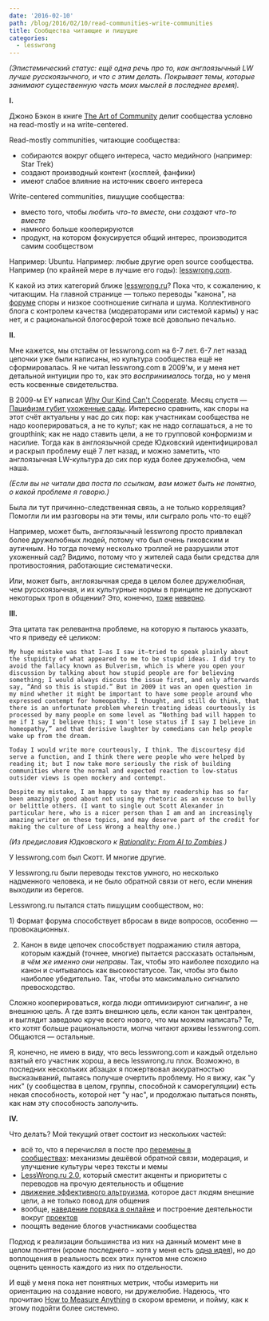 ```yaml
---
date: '2016-02-10'
path: /blog/2016/02/10/read-communities-write-communities
title: Сообщества читающие и пишущие
categories:
  - lesswrong
---
```


_(Эпистемический статус: ещё одна речь про то, как англоязычный LW лучше русскоязычного, и что с этим делать. Покрывает темы, которые занимают существенную часть моих мыслей в последнее время)._

**I.**

Джоно Бэкон в книге [The Art of Community](http://www.artofcommunityonline.org/) делит сообщества условно на read-mostly и на write-centered.

Read-mostly communities, читающие сообщества:

- собираются вокруг общего интереса, часто медийного (например: Star Trek)
- создают производный контент (косплей, фанфики)
- имеют слабое влияние на источник своего интереса

Write-centered communities, пишущие сообщества:

- вместо того, чтобы _любить что-то вместе_, они *создают что-то вместе*
- намного больше кооперируются
- продукт, на котором фокусируется общий интерес, производится самим сообществом

Например: Ubuntu. Например: любые другие open source сообщества. Например (по крайней мере в лучшие его годы): [lesswrong.com](http://lesswrong.com).

К какой из этих категорий ближе [lesswrong.ru](http://lesswrong.ru/)? Пока что, к сожалению, к читающим. На главной странице — только переводы "канона", на [форуме](http://lesswrong.ru/forum/index.php) споры и низкое соотношение сигнала и шума. Коллективного блога с контролем качества (модераторами или системой кармы) у нас нет, и с рациональной блогосферой тоже всё довольно печально.

**II.**

Мне кажется, мы отстаём от lesswrong.com на 6-7 лет. 6-7 лет назад цепочки уже были написаны, но культура сообщества ещё не сформировалась. Я не читал lesswrong.com в 2009'м, и у меня нет детальной интуиции про то, как это _воспринималось_ тогда, но у меня есть косвенные свидетельства.

В 2009-м EY написал [Why Our Kind Can't Cooperate](http://lesswrong.com/lw/3h/why_our_kind_cant_cooperate/). Месяц спустя — [Пацифизм губит ухоженные сады](http://lesswrong.ru/w/%D0%9F%D0%B0%D1%86%D0%B8%D1%84%D0%B8%D0%B7%D0%BC_%D0%B3%D1%83%D0%B1%D0%B8%D1%82_%D1%83%D1%85%D0%BE%D0%B6%D0%B5%D0%BD%D0%BD%D1%8B%D0%B5_%D1%81%D0%B0%D0%B4%D1%8B). Интересно сравнить, как споры на этот счёт актуальны у нас до сих пор: как участникам сообщества не надо кооперироваться, а не то культ; как не надо соглашаться, а не то groupthink; как не надо ставить цели, а не то групповой конформизм и насилие. Тогда как в англоязычной среде Юдковский идентифицировал и раскрыл проблему ещё 7 лет назад, и можно заметить, что англоязычная LW-культура до сих пор куда более дружелюбна, чем наша.

_(Если вы не читали два поста по ссылкам, вам может быть не понятно, о какой проблеме я говорю.)_

Была ли тут причинно-следственная связь, а не только корреляция? Помогли ли им разговоры на эти темы, или сыграло роль что-то ещё?

Например, может быть, англоязычный lesswrong просто привлекал более дружелюбных людей, потому что был очень гиковским и аутичным. Но тогда почему несколько троллей не разрушили этот ухоженный сад? Видимо, потому что у жителей сада были средства для противостояния, работающие систематически.

Или, может быть, англоязычная среда в целом более дружелюбная, чем русскоязычная, и их культурные нормы в принципе не допускают некоторых троп в общении? Это, конечно, [тоже](http://rationalwiki.org/wiki/Eliezer_Yudkowsky) [неверно](http://slatestarcodex.com/).

**III.**

Эта цитата так релевантна проблеме, на которую я пытаюсь указать, что я приведу её целиком:

```
My huge mistake was that I—as I saw it—tried to speak plainly about the stupidity of what appeared to me to be stupid ideas. I did try to avoid the fallacy known as Bulverism, which is where you open your discussion by talking about how stupid people are for believing something; I would always discuss the issue first, and only afterwards say, “And so this is stupid.” But in 2009 it was an open question in my mind whether it might be important to have some people around who expressed contempt for homeopathy. I thought, and still do think, that there is an unfortunate problem wherein treating ideas courteously is processed by many people on some level as “Nothing bad will happen to me if I say I believe this; I won’t lose status if I say I believe in homeopathy,” and that derisive laughter by comedians can help people wake up from the dream.

Today I would write more courteously, I think. The discourtesy did serve a function, and I think there were people who were helped by reading it; but I now take more seriously the risk of building communities where the normal and expected reaction to low-status outsider views is open mockery and contempt.

Despite my mistake, I am happy to say that my readership has so far been amazingly good about not using my rhetoric as an excuse to bully or belittle others. (I want to single out Scott Alexander in particular here, who is a nicer person than I am and an increasingly amazing writer on these topics, and may deserve part of the credit for making the culture of Less Wrong a healthy one.)
```

_(Из предисловия Юдковского к [Rationality: From AI to Zombies](https://intelligence.org/rationality-ai-zombies/).)_

У lesswrong.com был Скотт. И многие другие.

У lesswrong.ru были переводы текстов умного, но несколько надменного человека, и не было обратной связи от него, если мнения выходили из берегов.

Lesswrong.ru пытался стать пишущим сообществом, но:

1) Формат форума способствует вбросам в виде вопросов, особенно — провокационных.

2. Канон в виде цепочек способствует подражанию стиля автора, которым каждый (точнее, многие) пытается рассказать остальным, _в чём же именно они неправы_. Так, чтобы это наиболее походило на канон и считывалось как высокостатусое. Так, чтобы это было наиболее убедительно. Так, чтобы это максимально сигналило превосходство.

Сложно кооперироваться, когда люди оптимизируют сигналинг, а не внешнюю цель. А где взять внешнюю цель, если канон так централен, и выглядит заведомо круче всего нового, что мы можем написать? Те, кто хотят больше рациональности, молча читают архивы lesswrong.com. Общаются — остальные.

Я, конечно, не имею в виду, что весь lesswrong.com и каждый отдельно взятый его участник хорош, а весь lesswrong.ru плох. Возможно, в последних нескольких абзацах я пожертвовал аккуратностью высказываний, пытаясь получше очертить проблему. Но я вижу, как "у них" (у сообщества в целом, группы, способной к саморегуляции) есть некая способность, которой нет "у нас", и продолжаю пытаться понять, как нам эту способность заполучить.

**IV.**

Что делать? Мой текущий ответ состоит из нескольких частей:

- всё то, что я перечислял в посте про [перемены в сообществах](http://blog.berekuk.ru/2016/01/01/%D0%9A%D0%B0%D0%BA-%D0%BC%D0%B5%D0%BD%D1%8F%D1%82%D1%8C-%D0%BB%D1%8E%D0%B4%D0%B5%D0%B9-%D0%B8-%D1%81%D0%BE%D0%BE%D0%B1%D1%89%D0%B5%D1%81%D1%82%D0%B2%D0%B0/): механизмы дешёвой обратной связи, модерация, и улучшение культуры через тексты и мемы
- [LessWrong.ru 2.0](https://lesswrong-ru.hackpad.com/-LW.ru-S1jiyqL42o3), который сместит акценты и приоритеты с переводов на прочую деятельность и общение
- [движение эффективного альтруизма](https://www.facebook.com/events/568572009967301/), которое даст людям внешние цели, а не только повод для общения
- вообще, [наведение порядка в онлайне](https://lesswrong-ru.hackpad.com/-order--PGURvN91nbW) и построение деятельности вокруг [проектов](https://lesswrong-ru.hackpad.com/ep/group/A36yl7UPHwr)
- поощять ведение блогов участниками сообщества

Подход к реализации большинства из них на данный момент мне в целом понятен (кроме последнего – хотя у меня есть [одна идея](http://www.enlightenedperl.org/ironman.html)), но до воплощения в реальность всех этих пунктов мне сложно оценить ценность каждого из них по отдельности.

И ещё у меня пока нет понятных метрик, чтобы измерить ни ориентацию на создание нового, ни дружелюбие. Надеюсь, что прочитаю [How to Measure Anything](http://lesswrong.com/lw/i8n/how_to_measure_anything/) в скором времени, и пойму, как к этому подойти более системно.
